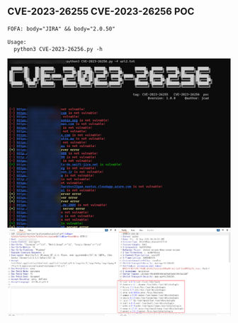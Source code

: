 ## CVE-2023-26255 CVE-2023-26256 POC
```
FOFA: body="JIRA" && body="2.0.50"
```
```
Usage:
  python3 CVE-2023-26256.py -h
```
![示例](https://github.com/jcad123/CVE-2023-26256/blob/main/CVE-2023-26256.jpg)
![示例](https://github.com/jcad123/CVE-2023-26256/blob/main/vulnable.png)
